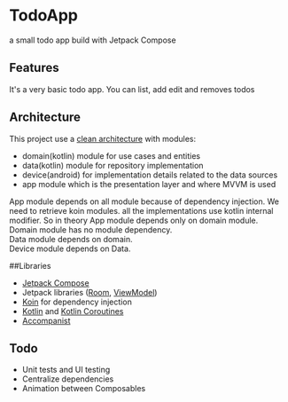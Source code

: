 # TodoApp
a small todo app build with Jetpack Compose

## Features
It's a very basic todo app. You can list, add edit and removes todos

## Architecture
This project use a [clean architecture](https://blog.cleancoder.com/uncle-bob/2012/08/13/the-clean-architecture.html) with modules:
* domain(kotlin) module for use cases and entities
* data(kotlin) module for repository implementation
* device(android) for implementation details related to the data sources
* app module which is the presentation layer and where MVVM is used

App module depends on all module because of dependency injection. We need to retrieve koin modules. all the implementations 
use kotlin internal modifier. So in theory App module depends only on domain module.  
Domain module has no module dependency.  
Data module depends on domain.  
Device module depends on Data.  

##Libraries

* [Jetpack Compose](https://developer.android.com/jetpack/compose)
* Jetpack libraries ([Room](https://developer.android.com/training/data-storage/room), [ViewModel](https://developer.android.com/topic/libraries/architecture/viewmodel?hl=en))
* [Koin](https://insert-koin.io) for dependency injection
* [Kotlin](https://kotlinlang.org/) and [Kotlin Coroutines](https://kotlinlang.org/docs/coroutines-overview.html)
* [Accompanist](https://google.github.io/accompanist/)

## Todo
* Unit tests and UI testing
* Centralize dependencies
* Animation between Composables
